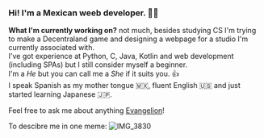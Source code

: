 ### Hi! I'm a Mexican weeb developer. 🧑‍💻

**What I'm currently working on?** not much, besides studying CS I'm trying to make a Decentraland game and designing a webpage for a studio I'm currently associated with.  
I've got experience at Python, C, Java, Kotlin and web development (including SPAs) but I still consider myself a beginner.  
I'm a *He* but you can call me a *She* if it suits you. 👍  
I speak Spanish as my mother tongue 🇲🇽, fluent English 🇺🇸 and just started learning Japanese 🇯🇵.

Feel free to ask me about anything [Evangelion](https://en.wikipedia.org/wiki/Neon_Genesis_Evangelion)!

To descibre me in one meme: ![IMG_3830](https://user-images.githubusercontent.com/14796646/154858949-026e7e73-16a7-4139-9599-282111459fca.JPG)


<!--
**Misato-best-woman/Misato-best-woman** is a ✨ _special_ ✨ repository because its `README.md` (this file) appears on your GitHub profile.

Here are some ideas to get you started:

- 🔭 I’m currently working on ... ✅
- 🌱 I’m currently learning ... ✅
- 👯 I’m looking to collaborate on ...
- 🤔 I’m looking for help with ...
- 💬 Ask me about ... ✅
- 📫 How to reach me: ...
- 😄 Pronouns: ... ✅
- ⚡ Fun fact: ... ✅❔
-->
